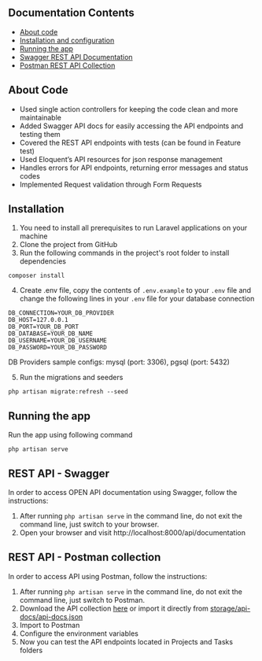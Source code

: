 ## Documentation Contents

- [About code](#about-code)
- [Installation and configuration](#installation)
- [Running the app](#running-the-app)
- [Swagger REST API Documentation](#rest-api---swagger)
- [Postman REST API Collection](#rest-api---postman-collection)

## About Code
- Used single action controllers for keeping the code clean and more maintainable
- Added Swagger API docs for easily accessing the API endpoints and testing them
- Covered the REST API endpoints with tests (can be found in Feature test)
- Used Eloquent’s API resources for json response management
- Handles errors for API endpoints, returning error messages and status codes
- Implemented Request validation through Form Requests

## Installation
1. You need to install all prerequisites to run Laravel applications on your machine
2. Clone the project from GitHub
3. Run the following commands in the project's root folder to install dependencies

```shell
composer install
```

4. Create .env file, copy the contents of `.env.example` to your `.env` file and change the following lines in your `.env` file for your database connection

```dotenv
DB_CONNECTION=YOUR_DB_PROVIDER
DB_HOST=127.0.0.1
DB_PORT=YOUR_DB_PORT
DB_DATABASE=YOUR_DB_NAME
DB_USERNAME=YOUR_DB_USERNAME
DB_PASSWORD=YOUR_DB_PASSWORD
```
DB Providers sample configs: mysql (port: 3306), pgsql (port: 5432)

5. Run the migrations and seeders
```shell
php artisan migrate:refresh --seed
```

## Running the app
Run the app using following command
```shell
php artisan serve
```

## REST API - Swagger
In order to access OPEN API documentation using Swagger, follow the instructions:
1. After running `php artisan serve` in the command line, do not exit the command line, just switch to your browser.
2. Open your browser and visit http://localhost:8000/api/documentation 

## REST API - Postman collection
In order to access API using Postman, follow the instructions:
1. After running `php artisan serve` in the command line, do not exit the command line, just switch to Postman.
2. Download the API collection [here](/storage/api-docs/api-docs.json) or import it directly from [storage/api-docs/api-docs.json](storage/api-docs/api-docs.json)
3. Import to Postman
4. Configure the environment variables
5. Now you can test the API endpoints located in Projects and Tasks folders
